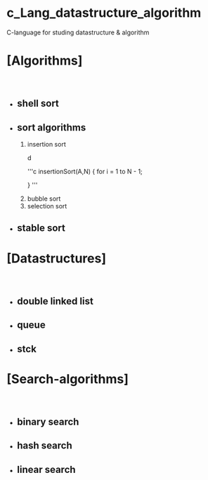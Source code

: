 # c_Lang_datastructure_algorithm
C-language for studing datastructure &amp; algorithm

<h1>[Algorithms]</h1>
  <ul>
  　<li><h2>shell sort</h2></li>
    <p>
    </p>
    <li><h2>sort algorithms</h2></li>
    <p>
        <ol>
            <li>insertion sort</li>
            <p>
            d
            </p>
'''c
insertionSort(A,N)
{
    for i = 1 to N - 1;
    
}
'''
            <p>
            </p>
            <li>bubble sort</li>
            <li>selection sort</li>
        </ol>
    </p>
    <li><h2>stable sort</h2></li>
    <p>
    </p>
  </ul>
<h1>[Datastructures]</h1>
  <ul>
  　<li><h2>double linked list</h2></li>
    <p>
    </p>
    <li><h2>queue</h2></li>
    <p>
    </p>
    <li><h2>stck</h2></li>
    <p>
    </p>
  </ul>
<h1>[Search-algorithms]</h1>
  <ul>
  　<li><h2>binary search</h2></li>
    <p>
    </p>
    <li><h2>hash search</h2></li>
    <p>
    </p>
    <li><h2>linear search</h2></li>
    <p>
    </p>
  </ul>

